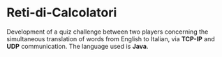 # Reti-di-Calcolatori

Development of a quiz challenge between two players concerning the simultaneous translation of words from English to Italian, via **TCP-IP** and **UDP** communication. The language used is **Java**.
